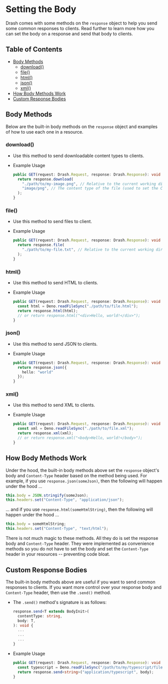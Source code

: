 # Setting the Body

Drash comes with some methods on the `response` object to help you send some common responses to clients. Read further to learn more how you can set the body on a response and send that body to clients.

## Table of Contents

* [Body Methods]()
  * [download()](#download)
  * [file()](#file)
  * [html()](#html)
  * [json()](#json)
  * [xml()](#xml)
* [How Body Methods Work](#how-body-methods-work)
* [Custom Response Bodies](#custom-response-bodies)

## Body Methods

Below are the built-in body methods on the `response` object and examples of how to use each one in a resource.

### download()

* Use this method to send downloadable content types to clients.
* Example Usage

  ```typescript
  public GET(request: Drash.Request, response: Drash.Response): void {
    return response.download(
      "./path/to/my-image.png", // Relative to the current working directory that executed the entrypoint script
      "image/png", // The content type of the file (used to set the Content-Type header on the response)
    );
  }
  ```

### file()

* Use this method to send files to client.
* Example Usage

  ```typescript
  public GET(request: Drash.Request, response: Drash.Response): void {
    return response.file(
      "./path/to/my-file.txt", // Relative to the current working directory that executed the entrypoint script
    );
  }
  ```

### html()

* Use this method to send HTML to clients.
* Example Usage

  ```typescript
  public GET(request: Drash.Request, response: Drash.Response): void {
    const html = Deno.readFileSync("./path/to/file.html");
    return response.html(html);
    // or return response.html("<div>Hello, world!</div>");
  }
  ```

### json()

* Use this method to send JSON to clients.
* Example Usage

  ```typescript
  public GET(request: Drash.Request, response: Drash.Response): void {
    return response.json({
      hello: "world"
    });
  }
  ```

### xml()

* Use this method to send XML to clients.
* Example Usage

  ```typescript
  public GET(request: Drash.Request, response: Drash.Response): void {
    const xml = Deno.readFileSync("./path/to/file.xml");
    return response.xml(xml);
    // or return response.xml("<body>Hello, world!</body>");
  }
  ```

## How Body Methods Work

Under the hood, the built-in body methods above set the `response` object's body and `Content-Type` header based on the method being used. For example, if you use `response.json(someJson)`, then the following will happen under the hood ...

```typescript
this.body = JSON.stringify(someJson);
this.headers.set("Content-Type", "application/json");
```

... and if you use `response.html(someHtmlString)`, then the following will happen under the hood ...

```typescript
this.body = someHtmlString;
this.headers.set("Content-Type", "text/html");
```

There is not much magic to these methods. All they do is set the response body and `Content-Type` header. They were implemented as convenience methods so you do not have to set the body and set the `Content-Type` header in your resources -- preventing code bloat.

## Custom Response Bodies

The built-in body methods above are useful if you want to send common responses to clients. If you want more control over your response body and `Content-Type` header, then use the `.send()` method.

* The `.send()` method's signature is as follows:

  ```typescript
  response.send<T extends BodyInit>(
    contentType: string,
    body: T,
  ): void {
    ...
    ...
    ...
  }
  ```

* Example Usage

  ```typescript
  public GET(request: Drash.Request, response: Drash.Response): void {
    const typescript = Deno.readFileSync("/path/to/my/typescript/file.ts");
    return response.send<string>("application/typescript", body);
  }
  ```
